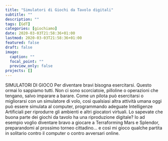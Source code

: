 ```yaml
---
title: "Simulatori di Giochi da Tavolo digitali"
subtitle: ""
description: ""
tags: [GdT]
categories: [giochiamo]
date: 2020-03-03T21:58:36+01:00
lastmod: 2020-03-03T21:58:36+01:00
featured: false
draft: false
image:
  caption: ""
  focal_point: ""
  preview_only: false
projects: []
---
```


SIMULATORI DI GIOCO
Per diventare bravi bisogna esercitarsi. Questo ormai lo sappiamo tutti.
Non ci sono scorciatoie, pilloline o operazioni che tengano, salvo imparare a barare.
Come un pilota può esercitarsi o migliorarsi con un simulatore di volo, così qualsiasi altra attività umana oggi può essere simulata al computer, programmando adeguate Intelligenze Artificiali per riprodurre gli ambienti e altri giocatori virtuali.
Lo sapevate che buona parte dei giochi da tavolo ha una riproduzione digitale?
Io ad esempio voglio diventare bravo a giocare a Terraforming Mars e Splendor, preparandomi al prossimo torneo cittadino... 
e così mi gioco qualche partita in solitario contro il computer o contro avversari online.
